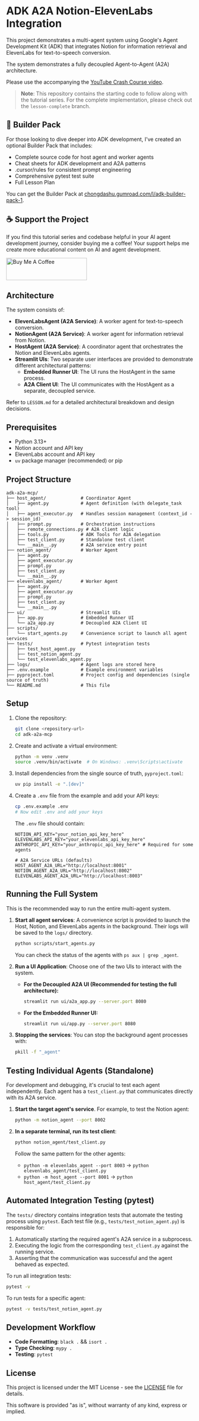 # ADK A2A Notion-ElevenLabs Integration

This project demonstrates a multi-agent system using Google's Agent Development Kit (ADK) that integrates Notion for information retrieval and ElevenLabs for text-to-speech conversion.

The system demonstrates a fully decoupled Agent-to-Agent (A2A) architecture.

Please use the accompanying the [YouTube Crash Course video](https://www.youtube.com/watch?v=s6-Ofu-uu2k).

> **Note**: This repository contains the starting code to follow along with the tutorial series. For the complete implementation, please check out the `lesson-complete` branch.

## 🔨 Builder Pack

For those looking to dive deeper into ADK development, I've created an optional Builder Pack that includes:

- Complete source code for host agent and worker agents
- Cheat sheets for ADK development and A2A patterns
- .cursor/rules for consistent prompt engineering
- Comprehensive pytest test suite
- Full Lesson Plan

You can get the Builder Pack at [chongdashu.gumroad.com/l/adk-builder-pack-1](https://chongdashu.gumroad.com/l/adk-builder-pack-1).

## ☕ Support the Project

If you find this tutorial series and codebase helpful in your AI agent development journey, consider buying me a coffee! Your support helps me create more educational content on AI and agent development.

<a href="https://buymeacoffee.com/aioriented" target="_blank">
  <img src="https://cdn.buymeacoffee.com/buttons/v2/default-yellow.png" alt="Buy Me A Coffee" style="height: 60px !important;width: 217px !important;" >
</a>

## Architecture

The system consists of:

- **ElevenLabsAgent (A2A Service)**: A worker agent for text-to-speech conversion.
- **NotionAgent (A2A Service)**: A worker agent for information retrieval from Notion.
- **HostAgent (A2A Service)**: A coordinator agent that orchestrates the Notion and ElevenLabs agents.
- **Streamlit UIs**: Two separate user interfaces are provided to demonstrate different architectural patterns:
  - **Embedded Runner UI**: The UI runs the HostAgent in the same process.
  - **A2A Client UI**: The UI communicates with the HostAgent as a separate, decoupled service.

Refer to `LESSON.md` for a detailed architectural breakdown and design decisions.

## Prerequisites

- Python 3.13+
- Notion account and API key
- ElevenLabs account and API key
- `uv` package manager (recommended) or pip

## Project Structure

```
adk-a2a-mcp/
├── host_agent/             # Coordinator Agent
│   ├── agent.py            # Agent definition (with delegate_task tool)
│   ├── agent_executor.py   # Handles session management (context_id -> session_id)
│   ├── prompt.py           # Orchestration instructions
│   ├── remote_connections.py # A2A client logic
│   ├── tools.py            # ADK Tools for A2A delegation
│   ├── test_client.py      # Standalone test client
│   └── __main__.py         # A2A service entry point
├── notion_agent/           # Worker Agent
│   ├── agent.py
│   ├── agent_executor.py
│   ├── prompt.py
│   ├── test_client.py
│   └── __main__.py
├── elevenlabs_agent/       # Worker Agent
│   ├── agent.py
│   ├── agent_executor.py
│   ├── prompt.py
│   ├── test_client.py
│   └── __main__.py
├── ui/                     # Streamlit UIs
│   ├── app.py              # Embedded Runner UI
│   └── a2a_app.py          # Decoupled A2A Client UI
├── scripts/
│   └── start_agents.py     # Convenience script to launch all agent services
├── tests/                  # Pytest integration tests
│   ├── test_host_agent.py
│   ├── test_notion_agent.py
│   └── test_elevenlabs_agent.py
├── logs/                   # Agent logs are stored here
├── .env.example            # Example environment variables
├── pyproject.toml          # Project config and dependencies (single source of truth)
└── README.md               # This file
```

## Setup

1.  Clone the repository:

    ```bash
    git clone <repository-url>
    cd adk-a2a-mcp
    ```

2.  Create and activate a virtual environment:

    ```bash
    python -m venv .venv
    source .venv/bin/activate  # On Windows: .venv\Scripts\activate
    ```

3.  Install dependencies from the single source of truth, `pyproject.toml`:

    ```bash
    uv pip install -e ".[dev]"
    ```

4.  Create a `.env` file from the example and add your API keys:

    ```bash
    cp .env.example .env
    # Now edit .env and add your keys
    ```

    The `.env` file should contain:

    ```env
    NOTION_API_KEY="your_notion_api_key_here"
    ELEVENLABS_API_KEY="your_elevenlabs_api_key_here"
    ANTHROPIC_API_KEY="your_anthropic_api_key_here" # Required for some agents

    # A2A Service URLs (defaults)
    HOST_AGENT_A2A_URL="http://localhost:8001"
    NOTION_AGENT_A2A_URL="http://localhost:8002"
    ELEVENLABS_AGENT_A2A_URL="http://localhost:8003"
    ```

## Running the Full System

This is the recommended way to run the entire multi-agent system.

1.  **Start all agent services**:
    A convenience script is provided to launch the Host, Notion, and ElevenLabs agents in the background. Their logs will be saved to the `logs/` directory.

    ```bash
    python scripts/start_agents.py
    ```

    You can check the status of the agents with `ps aux | grep _agent`.

2.  **Run a UI Application**:
    Choose one of the two UIs to interact with the system.

    - **For the Decoupled A2A UI (Recommended for testing the full architecture):**
      ```bash
      streamlit run ui/a2a_app.py --server.port 8080
      ```
    - **For the Embedded Runner UI:**
      ```bash
      streamlit run ui/app.py --server.port 8080
      ```

3.  **Stopping the services**:
    You can stop the background agent processes with:
    ```bash
    pkill -f "_agent"
    ```

## Testing Individual Agents (Standalone)

For development and debugging, it's crucial to test each agent independently. Each agent has a `test_client.py` that communicates directly with its A2A service.

1.  **Start the target agent's service**. For example, to test the Notion agent:

    ```bash
    python -m notion_agent --port 8002
    ```

2.  **In a separate terminal, run its test client**:

    ```bash
    python notion_agent/test_client.py
    ```

    Follow the same pattern for the other agents:

    - `python -m elevenlabs_agent --port 8003` -> `python elevenlabs_agent/test_client.py`
    - `python -m host_agent --port 8001` -> `python host_agent/test_client.py`

## Automated Integration Testing (pytest)

The `tests/` directory contains integration tests that automate the testing process using `pytest`. Each test file (e.g., `tests/test_notion_agent.py`) is responsible for:

1.  Automatically starting the required agent's A2A service in a subprocess.
2.  Executing the logic from the corresponding `test_client.py` against the running service.
3.  Asserting that the communication was successful and the agent behaved as expected.

To run all integration tests:

```bash
pytest -v
```

To run tests for a specific agent:

```bash
pytest -v tests/test_notion_agent.py
```

## Development Workflow

- **Code Formatting**: `black .` && `isort .`
- **Type Checking**: `mypy .`
- **Testing**: `pytest`

## License

This project is licensed under the MIT License - see the [LICENSE](LICENSE) file for details.

This software is provided "as is", without warranty of any kind, express or implied.
